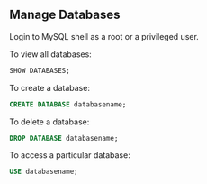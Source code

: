 ## Manage Databases
Login to MySQL shell as a root or a privileged user.

To view all databases:
```sql
SHOW DATABASES;
```
To create a database:
```sql
CREATE DATABASE databasename;
```
To delete a database:
```sql
DROP DATABASE databasename;
```
To access a particular database:
```sql
USE databasename;
```
